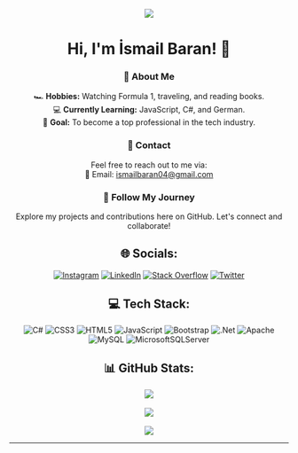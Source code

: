 <div align="center">
  
[![](https://visitcount.itsvg.in/api?id=ismailbarankarasu&icon=0&color=0)](https://visitcount.itsvg.in) 

# Hi, I'm İsmail Baran! 👋  

### 🚀 About Me  
  🏎️ **Hobbies:** Watching Formula 1, traveling, and reading books.  
  💻 **Currently Learning:** JavaScript, C#, and German.  
  🎯 **Goal:** To become a top professional in the tech industry.  

### 💼 Contact  
Feel free to reach out to me via:  
📧 Email: [ismailbaran04@gmail.com](mailto:ismailbaran04@gmail.com)  

### 🌟 Follow My Journey  
Explore my projects and contributions here on GitHub. Let's connect and collaborate! 

## 🌐 Socials:
[![Instagram](https://img.shields.io/badge/Instagram-%23E4405F.svg?logo=Instagram&logoColor=white)](https://instagram.com/ismailbarankarasu) 
[![LinkedIn](https://img.shields.io/badge/LinkedIn-%230077B5.svg?logo=linkedin&logoColor=white)](https://linkedin.com/in/ismail-baran-karasu-a98916227) 
[![Stack Overflow](https://img.shields.io/badge/-Stackoverflow-FE7A16?logo=stack-overflow&logoColor=white)](https://stackoverflow.com/users/16912334/ismail-baran-karasu) 
[![Twitter](https://img.shields.io/badge/Twitter-%231DA1F2.svg?logo=Twitter&logoColor=white)](https://twitter.com/ismaiBaranK) 

## 💻 Tech Stack:
![C#](https://img.shields.io/badge/c%23-%23239120.svg?style=for-the-badge&logo=c-sharp&logoColor=white) 
![CSS3](https://img.shields.io/badge/css3-%231572B6.svg?style=for-the-badge&logo=css3&logoColor=white) 
![HTML5](https://img.shields.io/badge/html5-%23E34F26.svg?style=for-the-badge&logo=html5&logoColor=white) 
![JavaScript](https://img.shields.io/badge/javascript-%23323330.svg?style=for-the-badge&logo=javascript&logoColor=%23F7DF1E) 
![Bootstrap](https://img.shields.io/badge/bootstrap-%23563D7C.svg?style=for-the-badge&logo=bootstrap&logoColor=white) 
![.Net](https://img.shields.io/badge/.NET-5C2D91?style=for-the-badge&logo=.net&logoColor=white) 
![Apache](https://img.shields.io/badge/apache-%23D42029.svg?style=for-the-badge&logo=apache&logoColor=white) 
![MySQL](https://img.shields.io/badge/mysql-%2300f.svg?style=for-the-badge&logo=mysql&logoColor=white) 
![MicrosoftSQLServer](https://img.shields.io/badge/Microsoft%20SQL%20Server-CC2927?style=for-the-badge&logo=microsoft%20sql%20server&logoColor=white)

## 📊 GitHub Stats:
![](https://github-readme-stats.vercel.app/api?username=ismailbarankarasu&theme=dark&hide_border=false&include_all_commits=false&count_private=false)<br/><br/>
![](https://github-readme-streak-stats.herokuapp.com/?user=ismailbarankarasu&theme=dark&hide_border=false)<br/><br/>
![](https://github-readme-stats.vercel.app/api/top-langs/?username=ismailbarankarasu&theme=dark&hide_border=false&include_all_commits=false&count_private=false&layout=compact)

---

<!-- Proudly created with GPRM ( https://gprm.itsvg.in ) -->

</div>
